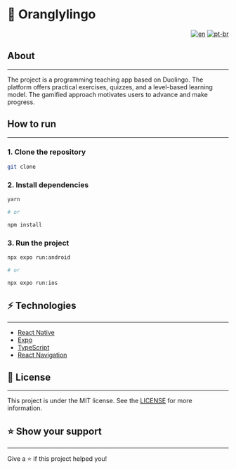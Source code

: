 # 🍊 Oranglylingo

<div align="right">

  [![en](https://img.shields.io/badge/lang-en-red.svg)]( )
  [![pt-br](https://img.shields.io/badge/lang-pt--br-green.svg)]( )

</div>

## About
---

<p>
  The project is a programming teaching app based on Duolingo. The platform offers practical exercises, quizzes, and a level-based learning model. The gamified approach motivates users to advance and make progress.
</p>


## How to run
---


### 1. Clone the repository


```bash
git clone
```


### 2. Install dependencies


```bash
yarn

# or

npm install
```


### 3. Run the project


```bash
npx expo run:android

# or

npx expo run:ios
```


## ⚡ Technologies
---


- [React Native](https://reactnative.dev/)
- [Expo](https://expo.io/)
- [TypeScript](https://www.typescriptlang.org/)
- [React Navigation](https://reactnavigation.org/)


## 📝 License
---


This project is under the MIT license. See the [LICENSE](LICENSE) for more information.


## ⭐️ Show your support
---

Give a ⭐️ if this project helped you!

